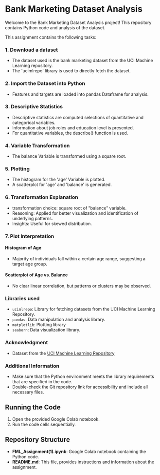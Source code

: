 # Bank Marketing Dataset Analysis 

Welcome to the Bank Marketing Dataset Analysis project! This repository contains Python code and analysis of the dataset.

This assignment contains the following tasks:

### 1. Download a dataset 
- The dataset used is the bank marketing dataset from the UCI  Machine Learning repository.
- The 'ucimlrepo' library is used to directly fetch the dataset.

### 2. Import the Dataset into Python 
- Features and targets are loaded into pandas Dataframe for analysis.

### 3. Descriptive Statistics 
- Descriptive statistics are computed selections of quantitative and categorical variables.
- Information about job roles and education level is presented.
- For quantitative variables, the describe() function is used.

### 4. Variable Transformation 
- The balance Variable is transformed using a square root.

### 5. Plotting 
- The histogram for the 'age' Variable is plotted.
- A scatterplot for 'age' and 'balance' is generated.

### 6. Transformation Explanation 
- transformation choice: square root of "balance" variable.
- Reasoning: Applied for better visualization and identification of underlying patterns.
- Insights: Useful for skewed distribution.

### 7.  Plot Interpretation 
#### Histogram of Age 
- Majority of individuals fall within a certain age range, suggesting a target age group.
#### Scatterplot of Age vs. Balance
- No clear linear correlation, but patterns or clusters may be observed.

### Libraries used
- `ucimlrepo`: Library for fetching datasets from the UCI Machine Learning Repository.
- `pandas`:  Data manipulation and analysis library.
- `matplotlib`: Plotting library
- `seaborn`: Data visualization library.

### Acknowledgment 
- Dataset from the [UCI Machine Learning Repository](https://archive.ics.uci.edu/dataset/222/bank+marketing)


### Additional Information 
- Make sure that the Python environment meets the library requirements that are specified in the code.
- Double-check the Git repository link for accessibility and include all necessary files.

## Running the Code
1. Open the provided Google Colab notebook.
2. Run the code cells sequentially.

## Repository Structure

- **FML_Assignment(1).ipynb**: Google Colab notebook containing the Python code.
- **README.md**: This file, provides instructions and information about the assignment.